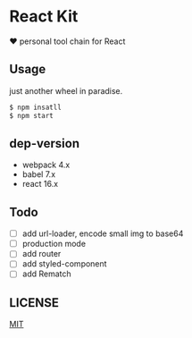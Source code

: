 # React Kit

❤️ personal tool chain for React

## Usage

just another wheel in paradise.

```bash
$ npm insatll
$ npm start
```

## dep-version

- webpack 4.x
- babel 7.x
- react 16.x

## Todo

* [ ] add url-loader, encode small img to base64
* [ ] production mode
* [ ] add router
* [ ] add styled-component
* [ ] add Rematch

## LICENSE

[MIT](https://github.com/s0urcelab/react-kit/blob/master/LICENSE)

